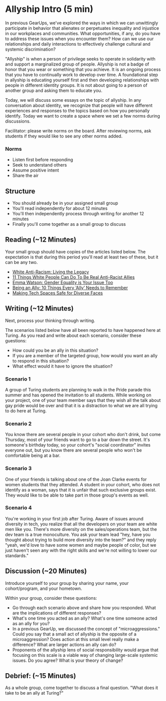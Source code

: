 # Allyship Intro (5 min)

In previous GearUps, we've explored the ways in which we can unwittingly participate in behavior that alienates or perpetuates inequality and injustice in our workplaces and communities. What opportunities, if any, do you have to address these issues when you encounter them? How can we use our relationships and daily interactions to effectively challenge cultural and systemic discrimination?

"Allyship" is when a person of privilege seeks to operate in solidarity with and support a marginalized group of people. Allyship is not a badge of honor that you wear or something that you achieve.  It is an ongoing process that you have to continually work to develop over time.  A foundational step in allyship is educating yourself first and then developing relationships with people in different identity groups.  It is not about going to a person of another group and asking them to educate you.  

Today, we will discuss some essays on the topic of allyship.  In any conversation about identity, we recognize that people will have different experiences and responses to the topics based on how you personally identify.  Today we want to create a space where we set a few norms during discussions.

Facilitator: please write norms on the board.  After reviewing norms, ask students if they would like to see any other norms added. 

### Norms
* Listen first before responding
* Seek to understand others
* Assume positive intent
* Share the air

## Structure

* You should already be in your assigned small group
* You'll read independently for about 12 minutes
* You'll then independently process through writing for another 12 minutes
* Finally you'll come together as a small group to discuss

## Reading (~12 Minutes)

Your small group should have copies of the articles listed below. The expectation is that
during this period you'll read at least two of these, but it can be any two.

* [White Anti-Racism: Living the Legacy](http://www.tolerance.org/supplement/white-anti-racism-living-legacy)  
* [11 Things White People Can Do To Be Real Anti-Racist Allies](http://www.alternet.org/news-amp-politics/11-things-white-people-can-do-be-real-anti-racist-allies)  
* [Emma Watson: Gender Equality is Your Issue Too](http://www.unwomen.org/en/news/stories/2014/9/emma-watson-gender-equality-is-your-issue-too)  
* [Being an Ally: 10 Things Every ‘Ally’ Needs to Remember](http://everydayfeminism.com/2013/11/things-allies-need-to-know/)  
* [Making Tech Spaces Safe for Diverse Faces](https://modelviewculture.com/pieces/making-tech-spaces-safe-for-diverse-faces)

## Writing (~12 Minutes)

Next, process your thinking through writing.

The scenarios listed below have all been reported to have happened here at Turing. As you read and write about each scenario, consider these guestions:

* How could you be an ally in this situation?
* If you are a member of the targeted group, how would you want an ally to respond in this situation?
* What effect would it have to ignore the situation?


### Scenario 1

A group of Turing students are planning to walk in the Pride parade this summer and has opened the invitation to all students.  While working on your project, one of your team member says that they wish all the talk about gay pride would be over and that it is a distraction to what we are all trying to do here at Turing.  

### Scenario 2

You know there are several people in your cohort who don't drink, but come Thursday, most of your friends want to go to a bar down the street. It's someone's birthday today, so your cohort's "social coordinator" invites everyone out, but you know there are several people who won't be comfortable being at a bar.

### Scenario 3

One of your friends is talking about one of the Joan Clarke events for women students that they attended. A student in your cohort, who does not identify as a woman, says that it is unfair that such exclusive groups exist. They would like to be able to take part in those group's events as well.

### Scenario 4

You're working in your first job after Turing. Aware of issues around diversity in tech, you realize that all the developers on your team are white men like you. There's more diversity on the sales/operations team, but the dev team is a true monoculture. You ask your team lead "hey, have you thought about trying to build more diversity into the team?" and they reply "yeah, we'd love to have some women and maybe people of color, but we just haven't seen any with the right skills and we're not willing to lower our standards."


## Discussion (~20 Minutes)
Introduce yourself to your group by sharing your name, your cohort/program, and your hometown.  

Within your group, consider these questions:

* Go through each scenario above and share how you responded.  What are the implications of different responses?
* What's one time you acted as an ally? What's one time someone acted as an ally for you?
* In a previous GearUp, we discussed the concept of "microaggressions." Could you say that a small act of allyship is the opposite of a microaggression? Does action at this small level really make a difference? What are larger actions an ally can do?
* Proponents of the allyship lens of social responsibility would argue that focusing on this scale is a viable way of changing large-scale systemic issues. Do you agree? What is your theory of change?

## Debrief: (~15 Minutes)

As a whole group, come together to discuss a final question.  "What does it take to be an ally at Turing?" 
